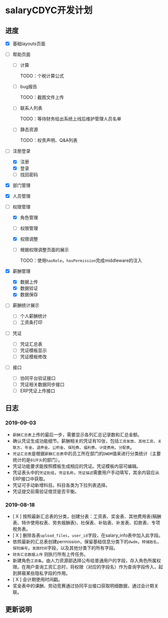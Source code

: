 # salaryCDYC开发计划

## 进度

- [x] 基础layouts页面

- [ ] 帮助页面

  - [ ] 计算

    TODO：个税计算公式

  - [ ] bug报告

    TODO：截图文件上传

  - [ ] 联系人列表

    TODO：等待财务给出系统上线后维护管理人员名单

  - [ ] 静态资源

    TODO：权责声明、Q&A列表

- [ ] 注册登录

  - [x] 注册
  - [x] 登录
  - [ ] 找回密码

- [x] 部门管理

- [x] 人员管理

- [ ] 权限管理

  - [x] 角色管理

  - [ ] 权限管理

  - [x] 权限调整

  - [ ] 根据权限调整页面的展示

    TODO：使用`hasRole`，`hasPermission`完成middleware的注入

- [x] 薪酬管理

  - [x] 数据上传
  - [x] 数据验证
  - [x] 数据保存

- [ ] 薪酬统计展示

  - [ ] 个人薪酬统计
  - [ ] 工资条打印

- [ ] 凭证

  - [ ] 凭证汇总表
  - [ ] 凭证模板显示
  - [ ] 凭证模板修改

- [ ] 接口

  - [ ] 协同平台验证接口
  - [ ] 凭证相关数据同步接口
  - [ ] ERP凭证上传接口

## 日志

### 2019-09-03

- `薪酬汇总表`上传的最后一步，需要显示各列汇总记录数和汇总金额。
- 确认凭证生成功能细节。薪酬相关的凭证有10张，包括`工资发放`、`其他工资`、`关联方`、`年金`、`退养金`、`公积金`、`保险费`、`福利费`、`计提费用`、`分配表`。
- `凭证汇总表`是根据`薪酬汇总表`中的员工所在部门的`DWDM`值来进行分类统计（主要统计的是`01开头`的部门）。
- 凭证功能要求能按照模板生成相应的凭证。凭证模板内容可编辑。
- 凭证表头中的`凭证批组`，`凭证名称`，`凭证描述`需要用户手动填写，其余内容应从ERP接口中获取。
- 凭证可手动新增科目。科目各类为下拉列表选择。
- 凭证提交前需验证借贷是否平衡。

### 2019-08-18

- [ X ] 按照最新汇总表的分类，创建分表：工资表、奖金表、其他费用表(稿酬表、特许使用权表、劳务报酬表)、社保表、补贴表、补发表、扣款表、专项税务表。
- [ X ] 删除各表`upload_files`，`user_id`字段，在salary_info表中加入此字段。
- 依照最新的汇总表创建permission，保留基础信息分类下的`dwdm`，`转储姓名`，`保险编号`，`发放时间`字段，以及其他分类下的所有字段。
- `财务汇总数据上传` 则执行所有上传任务。
- 新建角色`工资条`。由人力资源部选择公布给普通用户的字段，存入角色所属权限。在用户查询工资汇总时，将权限（对应的字段名）作为查询字段传入，起到屏蔽某些隐私字段的作用。
- [ X ] 会计期使用时间戳。
- 奖金表中的课酬、劳动竞赛通过协同平台接口获取明细数据，通过会计期关联。

## 更新说明
